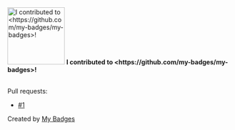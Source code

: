 <img src="https://github.com/my-badges/my-badges/blob/master/src/all-badges/pr-collaboration/my-badges-contributor.png?raw=true" alt="I contributed to &lt;https://github.com/my-badges/my-badges&gt;!" title="I contributed to &lt;https://github.com/my-badges/my-badges&gt;!" width="128">
<strong>I contributed to &lt;https://github.com/my-badges/my-badges&gt;!</strong>
<br><br>

Pull requests:

- <a href="https://github.com/my-badges/my-badges/pull/1">#1</a>


Created by <a href="https://github.com/my-badges/my-badges">My Badges</a>